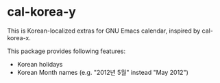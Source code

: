cal-korea-y
===========

This is Korean-localized extras for GNU Emacs calendar, inspired by cal-korea-x.

This package provides following features:

* Korean holidays
* Korean Month names (e.g. "2012년 5월" instead "May 2012")
